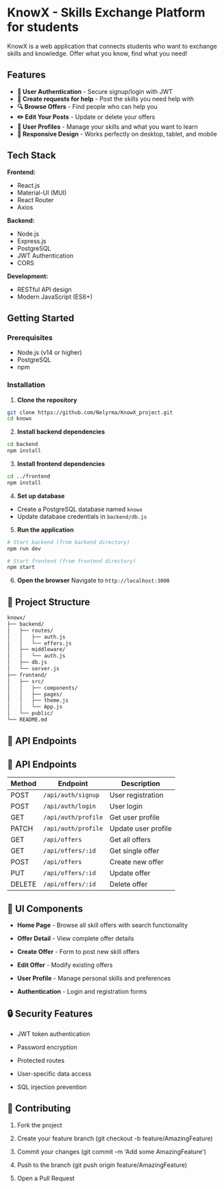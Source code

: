 # KnowX - Skills Exchange Platform for students

KnowX is a web application that connects students who want to exchange skills and knowledge. Offer what you know, find what you need!

## Features

- **🔐 User Authentication** - Secure signup/login with JWT
- **🎯 Create requests for help** - Post the skills you need help with
- **🔍 Browse Offers** - Find people who can help you
- **✏️ Edit Your Posts** - Update or delete your offers
- **👤 User Profiles** - Manage your skills and what you want to learn
- **📱 Responsive Design** - Works perfectly on desktop, tablet, and mobile

## Tech Stack

**Frontend:**

- React.js
- Material-UI (MUI)
- React Router
- Axios

**Backend:**

- Node.js
- Express.js
- PostgreSQL
- JWT Authentication
- CORS

**Development:**

- RESTful API design
- Modern JavaScript (ES6+)

## Getting Started

### Prerequisites

- Node.js (v14 or higher)
- PostgreSQL
- npm

### Installation

1. **Clone the repository**

```bash
git clone https://github.com/Nelyrma/KnowX_project.git
cd knowx
```

2. **Install backend dependencies**

```bash
cd backend
npm install
```

3. **Install frontend dependencies**

```bash
cd ../frontend
npm install
```

4. **Set up database**

- Create a PostgreSQL database named `knowx`
- Update database credentials in `backend/db.js`

5. **Run the application**

```bash
# Start backend (from backend directory)
npm run dev

# Start frontend (from frontend directory)
npm start
```

6. **Open the browser**
   Navigate to `http://localhost:3000`

## 📁 Project Structure

```bash
knowx/
├── backend/
│   ├── routes/
│   │   ├── auth.js
│   │   └── offers.js
│   ├── middleware/
│   │   └── auth.js
│   ├── db.js
│   └── server.js
├── frontend/
│   ├── src/
│   │   ├── components/
│   │   ├── pages/
│   │   ├── theme.js
│   │   └── App.js
│   └── public/
└── README.md
```

## 🔧 API Endpoints

## 🔧 API Endpoints

| Method | Endpoint            | Description         |
| ------ | ------------------- | ------------------- |
| POST   | `/api/auth/signup`  | User registration   |
| POST   | `/api/auth/login`   | User login          |
| GET    | `/api/auth/profile` | Get user profile    |
| PATCH  | `/api/auth/profile` | Update user profile |
| GET    | `/api/offers`       | Get all offers      |
| GET    | `/api/offers/:id`   | Get single offer    |
| POST   | `/api/offers`       | Create new offer    |
| PUT    | `/api/offers/:id`   | Update offer        |
| DELETE | `/api/offers/:id`   | Delete offer        |

## 🎨 UI Components

- **Home Page** - Browse all skill offers with search functionality

- **Offer Detail** - View complete offer details

- **Create Offer** - Form to post new skill offers

- **Edit Offer** - Modify existing offers

- **User Profile** - Manage personal skills and preferences

- **Authentication** - Login and registration forms

## 🔒 Security Features

- JWT token authentication

- Password encryption

- Protected routes

- User-specific data access

- SQL injection prevention

## 🤝 Contributing

1. Fork the project

2. Create your feature branch (git checkout -b feature/AmazingFeature)

3. Commit your changes (git commit -m 'Add some AmazingFeature')

4. Push to the branch (git push origin feature/AmazingFeature)

5. Open a Pull Request
